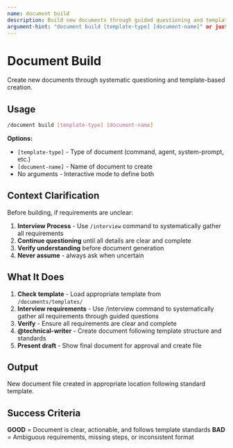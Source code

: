 ```yaml
---
name: document build
description: Build new documents through guided questioning and template-based creation
argument-hint: "document build [template-type] [document-name]" or just "document build"
---
```


# Document Build

Create new documents through systematic questioning and template-based creation.

## Usage

```bash
/document build [template-type] [document-name]
```

**Options:**

- `[template-type]` - Type of document (command, agent, system-prompt, etc.)
- `[document-name]` - Name of document to create
- No arguments - Interactive mode to define both

## Context Clarification

Before building, if requirements are unclear:

1. **Interview Process** - Use `/interview` command to systematically gather all requirements
2. **Continue questioning** until all details are clear and complete
3. **Verify understanding** before document generation
4. **Never assume** - always ask when uncertain

## What It Does

1. **Check template** - Load appropriate template from `/documents/templates/`
2. **Interview requirements** - Use /interview command to systematically gather all requirements through guided questions
3. **Verify** - Ensure all requirements are clear and complete
4. **@technical-writer** - Create document following template structure and standards
5. **Present draft** - Show final document for approval and create file

## Output

New document file created in appropriate location following standard template.

## Success Criteria

**GOOD** = Document is clear, actionable, and follows template standards
**BAD** = Ambiguous requirements, missing steps, or inconsistent format

